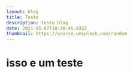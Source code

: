 ```yaml
---
layout: blog
title: Teste
description: teste blog
date: 2021-05-07T18:30:45.832Z
thumbnail: https://source.unsplash.com/random
---
```

# isso e um teste